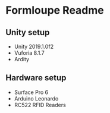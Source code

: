 # Formloupe Readme

## Unity setup

- Unity 2019.1.0f2
- Vuforia 8.1.7
- Ardity

## Hardware setup

- Surface Pro 6
- Arduino Leonardo
- RC522 RFID Readers